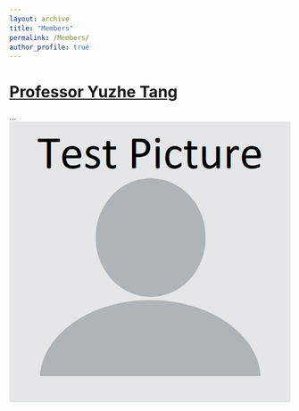 ```yaml
---
layout: archive
title: "Members"
permalink: /Members/
author_profile: true
---
```




[Professor Yuzhe Tang](http://tristartom.github.io/index.html)
======
...
![Description](/images/profile.png)